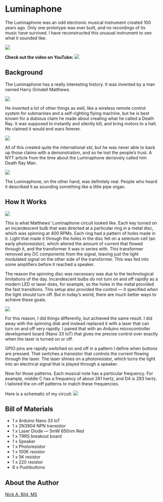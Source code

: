 # Luminaphone

The Luminaphone was an odd electronic musical instrument created 100 years ago. Only one prototype was ever built, and no recordings of its music have survived. I have reconstructed this unusual instrument to see what it sounded like.

![](https://raw.githubusercontent.com/nickbild/luminaphone/refs/heads/main/media/logo.jpg)

**Check out the video on YouTube:**
<a href="https://www.youtube.com/watch?v=kRWPpAO6C3s">![](https://raw.githubusercontent.com/nickbild/luminaphone/refs/heads/main/media/playing.png)</a>

## Background

The Luminaphone has a really interesting history. It was invented by a man named Harry Grindell Matthews. 

![](https://raw.githubusercontent.com/nickbild/luminaphone/refs/heads/main/media/Harry_Grindell_Matthews_1924.jpg)

He invented a lot of other things as well, like a wireless remote control system for submarines and a self-righting flying machine, but he is best known for a dubious claim he made about creating what he called a Death Ray. It was supposed to instantly and silently kill, and bring motors to a halt. He claimed it would end wars forever. 

![](https://raw.githubusercontent.com/nickbild/luminaphone/refs/heads/main/media/death_ray.jpg)

All of this created quite the international stir, but he was never able to back up those claims with a demonstration, and so he lost the people’s trust. A NYT article from the time about the Luminaphone derisively called him Death Ray Man.

![](https://raw.githubusercontent.com/nickbild/luminaphone/refs/heads/main/media/luminaphone_matthews.png)

The Luminaphone, on the other hand, was definitely real. People who heard it described it as sounding something like a little pipe organ.

## How It Works

![](https://raw.githubusercontent.com/nickbild/luminaphone/refs/heads/main/media/original_circuit.png)

This is what Matthews’ Luminaphone circuit looked like. Each key turned on an incandescent bulb that was directed at a particular ring in a metal disc, which was spinning at 400 RPMs. Each ring had a pattern of holes made in it. Light that made it through the holes in the disc fell on a selenium cell (an early photoresistor), which altered the amount of current that flowed through it, and the transformer it was in series with. This transformer removed any DC components from the signal, leaving just the light modulated signal on the other side of the transformer. This was fed into some amplifiers before it reached a speaker.

The reason the spinning disc was necessary was due to the technological limitations of the day. Incandescent bulbs do not turn on and off rapidly as a modern LED or laser does, for example, so the holes in the metal provided the fast transitions. This setup also provided the control — it specified *when* the light should turn off. But in today’s world, there are much better ways to achieve these goals.

![](https://raw.githubusercontent.com/nickbild/luminaphone/refs/heads/main/media/my_luminaphone.png)

For this reason, I did things differently, but achieved the same result. I did away with the spinning disk and instead replaced it with a laser that can turn on and off very rapidly. I paired that with an Arduino microcontroller development board (Nano 33 IoT) that gives me precise control over exactly when the laser is turned on or off.

GPIO pins are rapidly switched on and off in a pattern I define when buttons are pressed. That switches a transistor that controls the current flowing through the laser. The laser shines on a photoresistor, which turns the light into an electrical signal that is played through a speaker.

Now for those patterns. Each musical note has a particular frequency. For example, middle C has a frequency of about 261 hertz, and D4 is 293 hertz. I tailored the on-off patterns to match these frequencies.

Here is a schematic of my circuit:
![](https://raw.githubusercontent.com/nickbild/luminaphone/refs/heads/main/media/schematic.jpg)

## Bill of Materials

- 1 x Arduino Nano 33 IoT
- 1 x 2N3904 NPN transistor
- 1 x Laser Diode — 5mW 650nm Red
- 1 x TRRS breakout board
- 1 x Speaker
- 1 x Photoresistor
- 1 x 100K resistor
- 1 x 5K resistor
- 1 x 220 resistor
- 8 x Pushbuttons

## About the Author

[Nick A. Bild, MS](https://nickbild79.firebaseapp.com/#!/)
